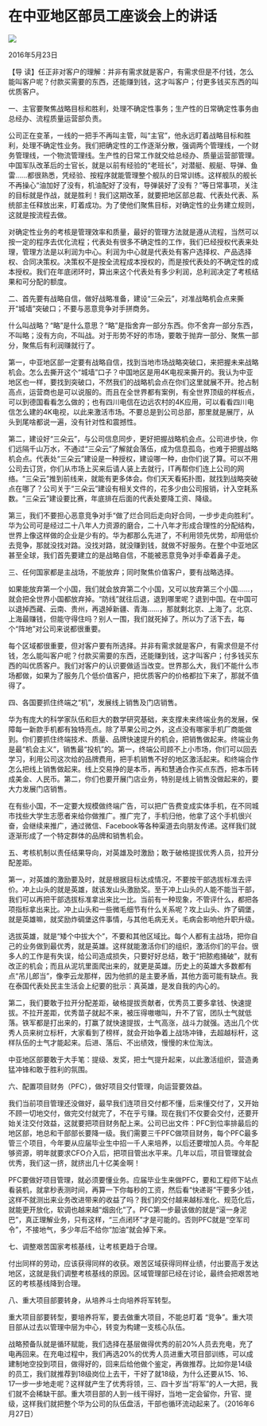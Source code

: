 # 在中亚地区部员工座谈会上的讲话
<img class="pv" src="https://api.visitor.plantree.me/visitor-badge/pv?namespace=plantree.me&key=renzhengfei-speeches/在中亚地区部员工座谈会上的讲话.md">



2016年5月23日



【导  读】任正非对客户的理解：并非有需求就是客户，有需求但是不付钱，怎么能叫客户呢？付款买需要的东西，还能赚到钱，这才叫客户；付更多钱买东西的叫优质客户。



一、主官要聚焦战略目标和胜利，处理不确定性事务；生产性的日常确定性事务由总经办、流程质量运营部负责。

公司正在变革，一线的一把手不再叫主管，叫“主官”，他永远盯着战略目标和胜利，处理不确定性业务。我们把确定性的工作逐渐分散，强调两个管理线，一个财务管理线，一个物流管理线。生产性的日常工作就交给总经办、质量运营部管理。中国军队改革后的士官长，就是以前有经验的“老班长”，对潜艇、舰艇、导弹、鱼雷……都很熟悉，凭经验、按程序就能管理整个舰队的日常训练。这样舰队的舰长不再操心“油加好了没有，机油配好了没有，导弹装好了没有？”等日常事项，关注的目标就是作战，就是胜利！我们这期改革，就要把地区部总裁、代表处代表、系统部主任释放出来，盯着成功。为了使他们聚焦目标，对确定性的业务建立规则，这就是按流程去做。

对确定性业务的考核是管理效率和质量，最好的管理方法就是遵从流程，当然可以按一定的程序去优化流程；代表处有很多不确定性的工作，我们已经授权代表来处理，管理方法是以利润为中心。利润为中心就是代表处有客户选择权、产品选择权、合同决策权。决策权不是按全流程成本授权的，而是按代表处的不确定性的成本授权。我们在年底闭环时，算出来这个代表处有多少利润，总利润决定了考核结果和可分配的额度。

二、首先要有战略自信，做好战略准备，建设“三朵云”，对准战略机会点来撕开“城墙”突破口；不要与恶意竞争对手拼商务。

什么叫战略？“略”是什么意思？“略”是指舍弃一部分东西。你不舍弃一部分东西，不叫略；没有方向，不叫战。对于形势不好的市场，要敢于抛弃一部分、聚焦一部分，聚焦后有利润赚就行了。

第一，中亚地区部一定要有战略自信，找到当地市场战略突破口，来把握未来战略机会。怎么去撕开这个“城墙”口子？中国地区是用4K电视来撕开的。我认为中亚地区也一样，要找到突破口，不然我们的战略机会点在你们这里就展不开。抢占制高点，运营商也是可以说服的。而且在全世界都有案例，有全世界顶级的样板点，可以到德国看看怎么做的；也有四川电信在边远农村的4K应用，可以看看四川电信怎么建的4K电视，以此来激活市场。不要总是到公司总部，那里就是展厅，从头到尾啥都说一遍，没有针对性和震撼性。

第二，建设好“三朵云”，与公司信息同步，更好把握战略机会点。公司进步快，你们远隔千山万水，不通过“三朵云”了解就会落伍，成为信息孤岛，也难于把握战略机会点。代表处“三朵云”建设是一种授权，建设哪一种，由你们说了算。可以不用公司去订货，你们从市场上买来后请人装上去就行，IT再帮你们连上公司的网络。“三朵云”推到前线来，就能有更多体会。你们天天看拓扑图，就找到战略突破点在哪了？公司关于“三朵云”建设有相关文件的，花多少由公司报销，计入空耗系数。“三朵云”建设要比赛，年底排在后面的代表处要降工资、降级。

第三，我们不要担心恶意竞争对手“做了烂合同后走向好合同，一步步走向胜利”。华为公司可是经过二十八年人力资源的磨合，二十八年才形成合理性的分配结构，世界上像这样做的企业是少有的。华为都那么先进了，不利用领先优势，却用低价去竞争，那就没找对路。没找对路，就没赚到钱，就做不好服务。在整个中亚地区甚至全球，我们首先要建立的是战略自信，不能被恶意竞争对手牵着鼻子走。

三、任何国家都是主战场，不能放弃；同时聚焦价值客户，要有战略选择。

如果能放弃第一个小国，我们就会放弃第二个小国，又可以放弃第三个小国……，就会把全世界小国都放弃掉。“防线”就往后退，退到哪里呢？退到中国。在中国可以退掉西藏、云南、贵州，再退掉新疆、青海……，那就剩北京、上海了。北京、上海最赚钱，但能守得住吗？别人一围，我们就死掉了。所以为了活下去，每个“阵地”对公司来说都很重要。

每个区域都很重要，但对客户要有所选择。并非有需求就是客户，有需求但是不付钱，怎么能叫客户呢？付款买需要的东西，还能赚到钱，这才叫客户；付多钱买东西的叫优质客户。我们对客户的认识要做适当改变。世界那么大，我们不能什么市场都做，如果为了服务几个低价值客户，把优质客户的价格都拉下来了，那就不值得了。

 四、各国要抓住终端之“机”，发展线上销售及门店销售。

华为有庞大的科学家队伍和巨大的数学研究基础，来支撑未来终端业务的发展，保障每一新款手机都有独特亮点。除了苹果公司之外，这点没有哪家手机厂商能做到。你们要抓住终端技术、质量、品牌快速提升的机会，把销售做起来。终端业务是最“机会主义”，销售最“投机”的。第一，终端公司顾不上小市场，你们可以回去学习，利用公司这次给的品牌费用，把手机销售不好的地区激活起来。和终端合作怎么把线上销售做起来。线上交易挣的是本币，再和慧通合作买点东西，把本币转成美金、人民币。第二，你们也要开展门店业务，特别是线上销售没做起来的，要大力发展门店销售。

在有些小国，不一定要大规模做终端广告，可以把广告费变成实体手机，在不同城市找些大学生志愿者来给你做推广。推广完了，手机归他，他拿了这个手机很兴奋，会继续来推广，通过微信、Facebook等各种渠道去向朋友传递。这样我们就逐渐形成了一个特定群体的品牌和销售机会。

五、考核机制以责任结果导向，对英雄及时激励；敢于破格提拔优秀人员，拉开分配差距。

第一，对英雄的激励要及时，就是根据目标达成情况，不要按干部选拔标准去评价。冲上山头的就是英雄，就该发山头激励奖。至于冲上山头的人能不能当干部，我们可以再把干部选拔标准拿出来比一比。当前有一种现象，不管评什么，都把各项指标拿出来比。冲上山头和一些微毛细节有什么关系呢？攻上山头、炸了碉堡，就是英雄嘛，就奖励炸碉堡这件事情，与其他毛病无关。毛病会影响他升职升级。

选拔英雄，就是“矮个中拔大个”，不要和其他区域比。每个人都有主战场，把你自己的业务做到最优秀，就是英雄。这样就能激活你们的组织，激活你们的平台。很多人的工作是有失误，给公司造成损失，只要好好总结，敢于“把脓疱捅破”，就有改正的机会；而且从泥坑里面爬出来的，就更是英雄。历史上的英雄大多数都有点“吊儿郎当”，像李云龙那样，因为他抓的是主要矛盾，其他方面可能有缺点。我在泰国代表处民主生活会上纪要的批示：真英雄，是发自我的内心的。

第二，我们要敢于拉开分配差距，破格提拔贡献者，优秀员工要多拿钱、快速提拔。不拉开差距，优秀苗子就起不来，被压得嗷嗷叫，升不了官，团队士气就低落。铁军都是打出来的，打赢了就快速提拔，士气高涨，战斗力就强。选出几个优秀人员来树立标杆，大家看到了榜样，就会开始争着上战场冲锋，去超越标杆，这样队伍的士气才能起来。后进、落后、不出绩效，慢慢的末位淘汰。

中亚地区部要敢于大手笔：提级、发奖，把士气提升起来，以此激活组织，营造勇猛冲锋和敢于胜利的氛围。

六、配置项目财务（PFC），做好项目交付管理，向运营要效益。

我们当前项目管理还没做好，最早我们连项目交付都不懂，后来懂交付了，又开始不顾一切地交付，做完交付就完了，不在乎亏赚。现在我们不仅要会交付，还要开始关注交付效益，这就要把项目财务配上来。公司已出文件：PFC到位率排最后的地区部，地总和干部部长要降一级。我们需要三千PFC做项目财务，每个PFC最多管三个项目，今年要从应届毕业生中招一千人来培养，以后还要增加人员。今年配够资源，明年就要求CFO介入后，把项目管出水平来。几年以后，项目管理就会优秀，我们这一挤，就挤出几十亿美金啊！

PFC要做好项目管理，就必须要懂业务。应届毕业生来做PFC，要和工程师下站点看装机，就拿秒表测时间，再算一下你每秒的工资，然后看“快递哥”干要多少钱，这样不就测出来业务改进带来的收益了吗？我们的交付越来越标准化、规范化后，就能更开放化，软调也越来越“烟囱化”了。PFC第一步最该做的就是“滚一身泥巴”，真正理解业务，只有这样，“三点闭环”才是可能的。否则PFC就是“空军司令”，不接地气，多少年后不给你“加油”就会掉下来。

七、调整艰苦国家考核基线，让考核更趋于合理。

付出同样的劳动，应该获得同样的收获。艰苦区域获得同样业绩，付出要高于发达地区，这就是我们调整考核基线的原因。区域管理部已经在讨论，最终会把艰苦地区的考核基线降到合理。



八、重大项目部要转身，从培养斗士向培养将军转型。

重大项目部要转型，要培养将军，要去做重大项目，不能总盯着 “竞争”。重大项目部从过去以管理中层为中心，转变为构建一支核心队伍。

战略预备队就是循环赋能，我们选择在基层做得优秀的前20%人员去充电，充了电再回来。在充电过程中，我们再选20%的优秀人员进重大项目部训练，可以成建制地空投到项目，做得好的，回来后给他做个鉴定，再做推荐。比如你是14级的员工，我们就推荐到18级岗位上去干，干好了就18级，为什么还要从15、16、17一步一步地走呢？这样就产生了优秀将领，三、四十岁当“将军”的人一大把，我们就不会稀缺干部。重大项目部的人到一线干得好，当地一定会留你，升官、提级，这样我们就把整个华为公司的队伍盘活，干部也循环流动起来了。（2016年6月27日）
